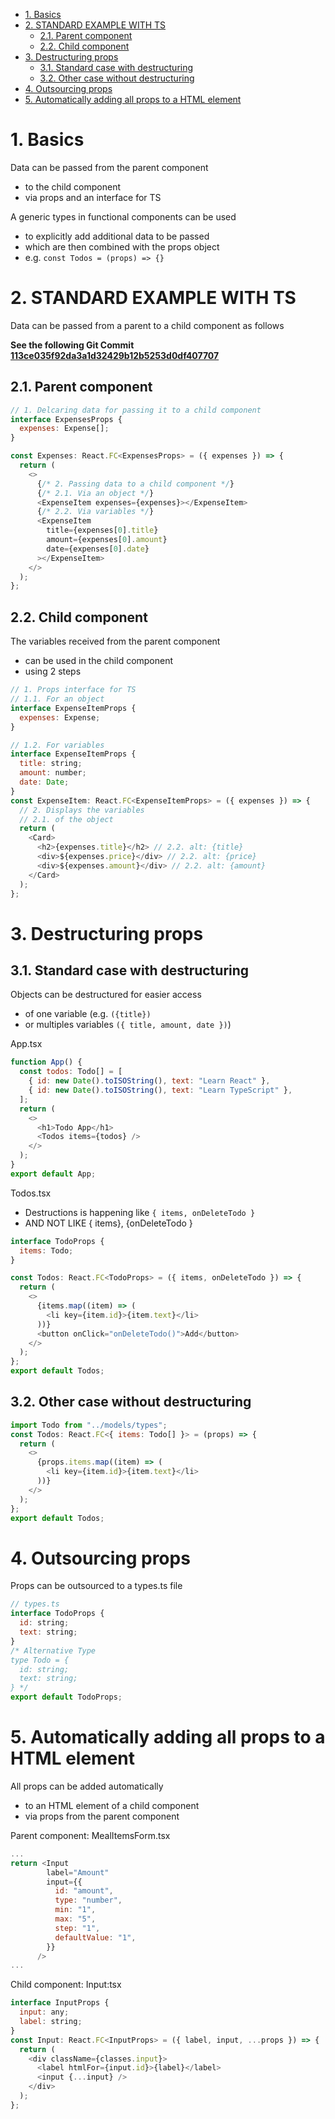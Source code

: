 - [1. Basics](#1-basics)
- [2. STANDARD EXAMPLE WITH TS](#2-standard-example-with-ts)
  - [2.1. Parent component](#21-parent-component)
  - [2.2. Child component](#22-child-component)
- [3. Destructuring props](#3-destructuring-props)
  - [3.1. Standard case with destructuring](#31-standard-case-with-destructuring)
  - [3.2. Other case without destructuring](#32-other-case-without-destructuring)
- [4. Outsourcing props](#4-outsourcing-props)
- [5. Automatically adding all props to a HTML element](#5-automatically-adding-all-props-to-a-html-element)

# 1. Basics

Data can be passed from the parent component

- to the child component
- via props and an interface for TS

A generic types in functional components can be used

- to explicitly add additional data to be passed
- which are then combined with the props object
- e.g. `const Todos = (props) => {}`

# 2. STANDARD EXAMPLE WITH TS

Data can be passed from a parent to a child component as follows

**See the following Git Commit [113ce035f92da3a1d32429b12b5253d0df407707](https://github.com/johannesstroebele91/React-Library/commit/113ce035f92da3a1d32429b12b5253d0df407707)**

## 2.1. Parent component

```javascript
// 1. Delcaring data for passing it to a child component
interface ExpensesProps {
  expenses: Expense[];
}

const Expenses: React.FC<ExpensesProps> = ({ expenses }) => {
  return (
    <>
      {/* 2. Passing data to a child component */}
      {/* 2.1. Via an object */}
      <ExpenseItem expenses={expenses}></ExpenseItem>
      {/* 2.2. Via variables */}
      <ExpenseItem
        title={expenses[0].title}
        amount={expenses[0].amount}
        date={expenses[0].date}
      ></ExpenseItem>
    </>
  );
};
```

## 2.2. Child component

The variables received from the parent component

- can be used in the child component
- using 2 steps

```javascript
// 1. Props interface for TS
// 1.1. For an object
interface ExpenseItemProps {
  expenses: Expense;
}

// 1.2. For variables
interface ExpenseItemProps {
  title: string;
  amount: number;
  date: Date;
}
const ExpenseItem: React.FC<ExpenseItemProps> = ({ expenses }) => {
  // 2. Displays the variables
  // 2.1. of the object
  return (
    <Card>
      <h2>{expenses.title}</h2> // 2.2. alt: {title}
      <div>${expenses.price}</div> // 2.2. alt: {price}
      <div>${expenses.amount}</div> // 2.2. alt: {amount}
    </Card>
  );
};
```

# 3. Destructuring props

## 3.1. Standard case with destructuring

Objects can be destructured for easier access

- of one variable (e.g. `({title})`
- or multiples variables `({ title, amount, date })`)

App.tsx

```javascript
function App() {
  const todos: Todo[] = [
    { id: new Date().toISOString(), text: "Learn React" },
    { id: new Date().toISOString(), text: "Learn TypeScript" },
  ];
  return (
    <>
      <h1>Todo App</h1>
      <Todos items={todos} />
    </>
  );
}
export default App;
```

Todos.tsx

- Destructions is happening like `{ items, onDeleteTodo }`
- AND NOT LIKE { items}, {onDeleteTodo }

```javascript
interface TodoProps {
  items: Todo;
}

const Todos: React.FC<TodoProps> = ({ items, onDeleteTodo }) => {
  return (
    <>
      {items.map((item) => (
        <li key={item.id}>{item.text}</li>
      ))}
      <button onClick="onDeleteTodo()">Add</button>
    </>
  );
};
export default Todos;
```

## 3.2. Other case without destructuring

```javascript
import Todo from "../models/types";
const Todos: React.FC<{ items: Todo[] }> = (props) => {
  return (
    <>
      {props.items.map((item) => (
        <li key={item.id}>{item.text}</li>
      ))}
    </>
  );
};
export default Todos;
```

# 4. Outsourcing props

Props can be outsourced to a types.ts file

```javascript
// types.ts
interface TodoProps {
  id: string;
  text: string;
}
/* Alternative Type
type Todo = {
  id: string;
  text: string;
} */
export default TodoProps;
```

# 5. Automatically adding all props to a HTML element

All props can be added automatically

- to an HTML element of a child component
- via props from the parent component

Parent component: MealItemsForm.tsx

```javascript
...
return <Input
        label="Amount"
        input={{
          id: "amount",
          type: "number",
          min: "1",
          max: "5",
          step: "1",
          defaultValue: "1",
        }}
      />
...
```

Child component: Input:tsx

```javascript
interface InputProps {
  input: any;
  label: string;
}
const Input: React.FC<InputProps> = ({ label, input, ...props }) => {
  return (
    <div className={classes.input}>
      <label htmlFor={input.id}>{label}</label>
      <input {...input} />
    </div>
  );
};
```
